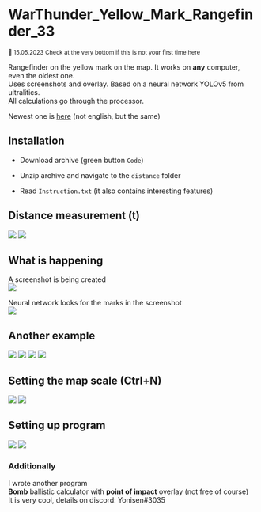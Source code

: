 # WarThunder_Yellow_Mark_Rangefinder_33

<sub>🙂 15.05.2023 Check at the very bottom if this is not your first time here</sub>

Rangefinder on the yellow mark on the map. It works on <b>any</b> computer, even the oldest one.<br>
Uses screenshots and overlay. Based on a neural network YOLOv5 from ultralitics.<br>
All calculations go through the processor.<br>

Newest one is <a href="https://github.com/Yonisen/WarThunder_Map_Marker_Finder">here</a> (not english, but the same)

## Installation

- Download archive (green button `Code`)

- Unzip archive and navigate to the `distance` folder
- Read `Instruction.txt` (it also contains interesting features)

## Distance measurement (t)
<img src="https://github.com/Yonisen/WarThunder_Yellow_Mark_Rangefinder/blob/main/data/images/screen30.png">
<img src="https://github.com/Yonisen/WarThunder_Yellow_Mark_Rangefinder/blob/main/data/images/screen30_1.png">

## What is happening
A screenshot is being created<br>
<img src="https://github.com/Yonisen/WarThunder_Yellow_Mark_Rangefinder/blob/main/data/images/Map30.png">

Neural network looks for the marks in the screenshot<br>
<img src="https://github.com/Yonisen/WarThunder_Yellow_Mark_Rangefinder/blob/main/data/images/Map30_1.jpg">


## Another example
<img src="https://github.com/Yonisen/WarThunder_Yellow_Mark_Rangefinder/blob/main/data/images/screen34.png">
<img src="https://github.com/Yonisen/WarThunder_Yellow_Mark_Rangefinder/blob/main/data/images/screen34_1.png">
<img src="https://github.com/Yonisen/WarThunder_Yellow_Mark_Rangefinder/blob/main/data/images/Map34.png">
<img src="https://github.com/Yonisen/WarThunder_Yellow_Mark_Rangefinder/blob/main/data/images/Map34_1.jpg">

## Setting the map scale (Ctrl+N)
<img src="https://github.com/Yonisen/WarThunder_Yellow_Mark_Rangefinder/blob/main/data/images/screen3.png">
<img src="https://github.com/Yonisen/WarThunder_Yellow_Mark_Rangefinder/blob/main/data/images/screen4.png">

## Setting up program
<img src="https://github.com/Yonisen/WarThunder_Yellow_Mark_Rangefinder/blob/main/data/images/screen1.png">
<img src="https://github.com/Yonisen/WarThunder_Yellow_Mark_Rangefinder/blob/main/data/images/screen2.png">

### Additionally
I wrote another program<br>
<b>Bomb</b> ballistic calculator with <b>point of impact</b> overlay (not free of course)<br>
It is very cool, details on discord: Yonisen#3035
